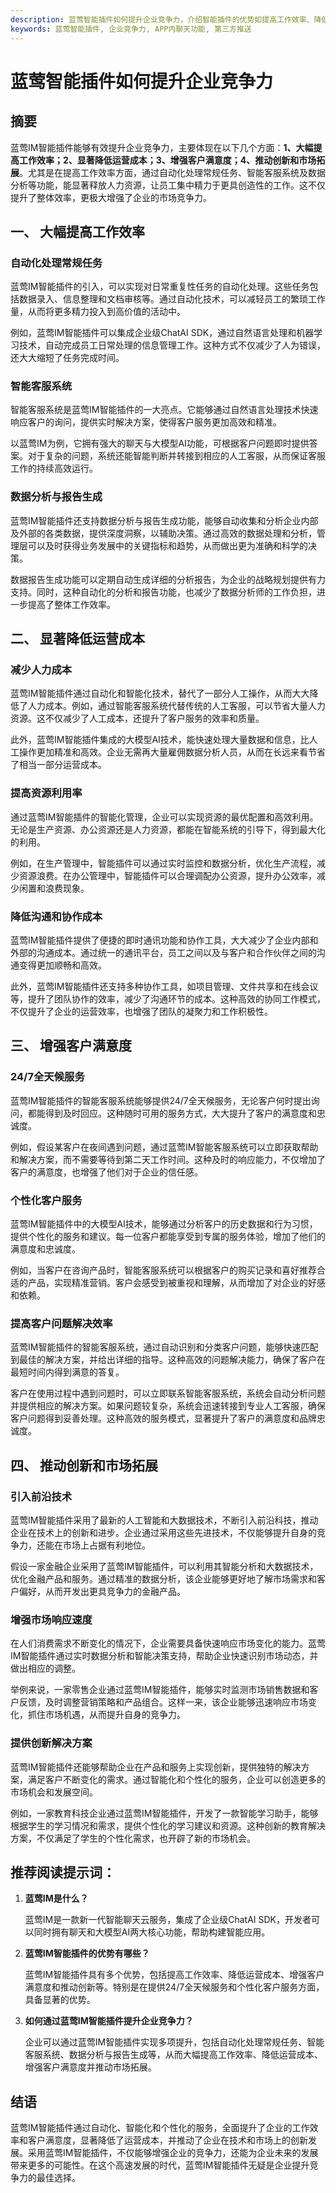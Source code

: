 ```yaml
---
description: 蓝莺智能插件如何提升企业竞争力，介绍智能插件的优势如提高工作效率、降低运营成本、增强客户满意度和推动创新和市场拓展，推荐阅读相关内容。
keywords: 蓝莺智能插件, 企业竞争力, APP内聊天功能, 第三方推送
---
```

# 蓝莺智能插件如何提升企业竞争力

## 摘要

蓝莺IM智能插件能够有效提升企业竞争力，主要体现在以下几个方面：**1、大幅提高工作效率；2、显著降低运营成本；3、增强客户满意度；4、推动创新和市场拓展**。尤其是在提高工作效率方面，通过自动化处理常规任务、智能客服系统及数据分析等功能，能显著释放人力资源，让员工集中精力于更具创造性的工作。这不仅提升了整体效率，更极大增强了企业的市场竞争力。

## 一、 大幅提高工作效率

### 自动化处理常规任务

蓝莺IM智能插件的引入，可以实现对日常重复性任务的自动化处理。这些任务包括数据录入、信息整理和文档审核等。通过自动化技术，可以减轻员工的繁琐工作量，从而将更多精力投入到高价值的活动中。

例如，蓝莺IM智能插件可以集成企业级ChatAI SDK，通过自然语言处理和机器学习技术，自动完成员工日常处理的信息管理工作。这种方式不仅减少了人为错误，还大大缩短了任务完成时间。

### 智能客服系统

智能客服系统是蓝莺IM智能插件的一大亮点。它能够通过自然语言处理技术快速响应客户的询问，提供实时解决方案，使得客户服务更加高效和精准。

以蓝莺IM为例，它拥有强大的聊天与大模型AI功能，可根据客户问题即时提供答案。对于复杂的问题，系统还能智能判断并转接到相应的人工客服，从而保证客服工作的持续高效运行。

### 数据分析与报告生成

蓝莺IM智能插件还支持数据分析与报告生成功能，能够自动收集和分析企业内部及外部的各类数据，提供深度洞察，以辅助决策。通过高效的数据处理和分析，管理层可以及时获得业务发展中的关键指标和趋势，从而做出更为准确和科学的决策。

数据报告生成功能可以定期自动生成详细的分析报告，为企业的战略规划提供有力支持。同时，这种自动化的分析和报告功能，也减少了数据分析师的工作负担，进一步提高了整体工作效率。

## 二、 显著降低运营成本

### 减少人力成本

蓝莺IM智能插件通过自动化和智能化技术，替代了一部分人工操作，从而大大降低了人力成本。例如，通过智能客服系统代替传统的人工客服，可以节省大量人力资源。这不仅减少了人工成本，还提升了客户服务的效率和质量。

此外，蓝莺IM智能插件集成的大模型AI技术，能快速处理大量数据和信息，比人工操作更加精准和高效。企业无需再大量雇佣数据分析人员，从而在长远来看节省了相当一部分运营成本。

### 提高资源利用率

通过蓝莺IM智能插件的智能化管理，企业可以实现资源的最优配置和高效利用。无论是生产资源、办公资源还是人力资源，都能在智能系统的引导下，得到最大化的利用。

例如，在生产管理中，智能插件可以通过实时监控和数据分析，优化生产流程，减少资源浪费。在办公管理中，智能插件可以合理调配办公资源，提升办公效率，减少闲置和浪费现象。

### 降低沟通和协作成本

蓝莺IM智能插件提供了便捷的即时通讯功能和协作工具，大大减少了企业内部和外部的沟通成本。通过统一的通讯平台，员工之间以及与客户和合作伙伴之间的沟通变得更加顺畅和高效。

此外，蓝莺IM智能插件还支持多种协作工具，如项目管理、文件共享和在线会议等，提升了团队协作的效率，减少了沟通环节的成本。这种高效的协同工作模式，不仅提升了企业的运营效率，也增强了团队的凝聚力和工作积极性。

## 三、 增强客户满意度

### 24/7全天候服务

蓝莺IM智能插件的智能客服系统能够提供24/7全天候服务，无论客户何时提出询问，都能得到及时回应。这种随时可用的服务方式，大大提升了客户的满意度和忠诚度。

例如，假设某客户在夜间遇到问题，通过蓝莺IM智能客服系统可以立即获取帮助和解决方案，而不需要等待到第二天工作时间。这种及时的响应能力，不仅增加了客户的满意度，也增强了他们对于企业的信任感。

### 个性化客户服务

蓝莺IM智能插件中的大模型AI技术，能够通过分析客户的历史数据和行为习惯，提供个性化的服务和建议。每一位客户都能享受到专属的服务体验，增加了他们的满意度和忠诚度。

例如，当客户在咨询产品时，智能客服系统可以根据客户的购买记录和喜好推荐合适的产品，实现精准营销。客户会感受到被重视和理解，从而增加了对企业的好感和依赖。

### 提高客户问题解决效率

蓝莺IM智能插件的智能客服系统，通过自动识别和分类客户问题，能够快速匹配到最佳的解决方案，并给出详细的指导。这种高效的问题解决能力，确保了客户在最短时间内得到满意的答复。

客户在使用过程中遇到问题时，可以立即联系智能客服系统，系统会自动分析问题并提供相应的解决方案。如果问题较复杂，系统会迅速转接到专业人工客服，确保客户问题得到妥善处理。这种高效的服务模式，显著提升了客户的满意度和品牌忠诚度。

## 四、 推动创新和市场拓展

### 引入前沿技术

蓝莺IM智能插件采用了最新的人工智能和大数据技术，不断引入前沿科技，推动企业在技术上的创新和进步。企业通过采用这些先进技术，不仅能够提升自身的竞争力，还能在市场上占据有利地位。

假设一家金融企业采用了蓝莺IM智能插件，可以利用其智能分析和大数据技术，优化金融产品和服务。通过精准的数据分析，该企业能够更好地了解市场需求和客户偏好，从而开发出更具竞争力的金融产品。

### 增强市场响应速度

在人们消费需求不断变化的情况下，企业需要具备快速响应市场变化的能力。蓝莺IM智能插件通过实时数据分析和智能决策支持，帮助企业快速识别市场动态，并做出相应的调整。

举例来说，一家零售企业通过蓝莺IM智能插件，能够实时监测市场销售数据和客户反馈，及时调整营销策略和产品组合。这样一来，该企业能够迅速响应市场变化，抓住市场机遇，从而提升自身的竞争力。

### 提供创新解决方案

蓝莺IM智能插件还能够帮助企业在产品和服务上实现创新，提供独特的解决方案，满足客户不断变化的需求。通过智能化和个性化的服务，企业可以创造更多的市场机会和发展空间。

例如，一家教育科技企业通过蓝莺IM智能插件，开发了一款智能学习助手，能够根据学生的学习情况和需求，提供个性化的学习建议和资源。这种创新的教育解决方案，不仅满足了学生的个性化需求，也开辟了新的市场机会。

## 推荐阅读提示词：

1. **蓝莺IM是什么？**

   蓝莺IM是一款新一代智能聊天云服务，集成了企业级ChatAI SDK，开发者可以同时拥有聊天和大模型AI两大核心功能，帮助构建智能应用。

2. **蓝莺IM智能插件的优势有哪些？**

   蓝莺IM智能插件具有多个优势，包括提高工作效率、降低运营成本、增强客户满意度和推动创新等。特别是在提供24/7全天候服务和个性化客户服务方面，具备显著的优势。

3. **如何通过蓝莺IM智能插件提升企业竞争力？**

   企业可以通过蓝莺IM智能插件实现多项提升，包括自动化处理常规任务、智能客服系统、数据分析与报告生成等，从而大幅提高工作效率、降低运营成本、增强客户满意度并推动市场拓展。

## 结语

蓝莺IM智能插件通过自动化、智能化和个性化的服务，全面提升了企业的工作效率和客户满意度，显著降低了运营成本，并推动了企业在技术和市场上的创新发展。采用蓝莺IM智能插件，不仅能够增强企业的竞争力，还能为企业未来的发展带来更多的可能性。在这个高速发展的时代，蓝莺IM智能插件无疑是企业提升竞争力的最佳选择。